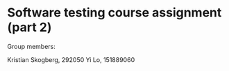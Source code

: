 # Software testing course assignment (part 2)

Group members:

Kristian Skogberg, 292050
Yi Lo, 151889060
